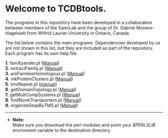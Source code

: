 # Welcome to TCDBtools.

The programs in this repository have been developed in a collaboration between 
members of the SaierLab and the group of Dr. Gabriel Moreno-Hagelsieb from 
Wilfrid Laurier University in Ontario, Canada.

The list below contains the main programs. Dependencies developed by us are 
not shown in this list, but they are included as part of the repository. 
Each program has its own help file:


**1.** famXpander.pl ([Manual](manuals/famXpander.md))  
**2.** extractFamily.pl ([Manual](manuals/extractFamily.md))    
**3.** areFamiliesHomologous.pl ([Manual](manuals/areFamiliesHomologous.md))   
**4.** mkProteinClusters.pl  ([Manual](manuals/mkProteinClusters.md))  
**5.** tmsRepeat.pl ([manual](Manuals/tmsRepeat.md))  
**6.** getDomainTopology.pl ([Manual](manuals/getDomainTopology.md))   
**7.** getMultCompSystems.pl ([Manual](manuals/getMultCompSystems.md))  
**8.** findNovelTransporters.pl ([Manual](manuals/findNovelTransporters.md))  
**9.** organizeSeqsByTMS.pl ([Manual](manuals/organizeSeqsByTMS.md))  


---

* **Note:**  
Make sure you download the perl modules and point your _$PERL5LIB_ 
enviroment variable to the destination directory.


